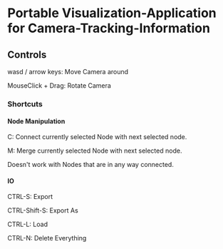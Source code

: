 # Portable Visualization-Application for Camera-Tracking-Information

## Controls
wasd / arrow keys: Move Camera around

MouseClick + Drag: Rotate Camera

### Shortcuts
#### Node Manipulation
C: Connect currently selected Node with next selected node.

M: Merge currently selected Node with next selected node. 

   Doesn't work with Nodes that are in any way connected.

#### IO
CTRL-S: Export

CTRL-Shift-S: Export As

CTRL-L: Load

CTRL-N: Delete Everything
